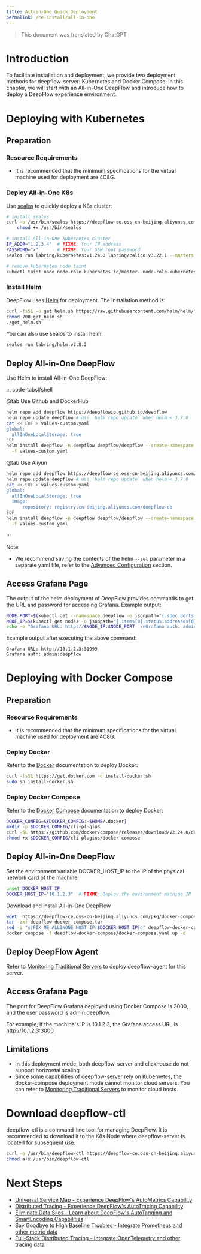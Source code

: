 ```yaml
---
title: All-in-One Quick Deployment
permalink: /ce-install/all-in-one
---
```


> This document was translated by ChatGPT

# Introduction

To facilitate installation and deployment, we provide two deployment methods for deepflow-server: Kubernetes and Docker Compose. In this chapter, we will start with an All-in-One DeepFlow and introduce how to deploy a DeepFlow experience environment.

# Deploying with Kubernetes

## Preparation

### Resource Requirements

- It is recommended that the minimum specifications for the virtual machine used for deployment are 4C8G.

### Deploy All-in-One K8s

Use [sealos](https://github.com/labring/sealos) to quickly deploy a K8s cluster:

```bash
# install sealos
curl -o /usr/bin/sealos https://deepflow-ce.oss-cn-beijing.aliyuncs.com/sealos/sealos && \
    chmod +x /usr/bin/sealos

# install All-in-One kubernetes cluster
IP_ADDR="1.2.3.4"  # FIXME: Your IP address
PASSWORD="x"       # FIXME: Your SSH root password
sealos run labring/kubernetes:v1.24.0 labring/calico:v3.22.1 --masters $IP_ADDR -p $PASSWORD

# remove kubernetes node taint
kubectl taint node node-role.kubernetes.io/master- node-role.kubernetes.io/control-plane- --all
```

### Install Helm

DeepFlow uses [Helm](https://helm.sh/) for deployment. The installation method is:

```bash
curl -fsSL -o get_helm.sh https://raw.githubusercontent.com/helm/helm/main/scripts/get-helm-3
chmod 700 get_helm.sh
./get_helm.sh
```

You can also use sealos to install helm:

```bash
sealos run labring/helm:v3.8.2
```

## Deploy All-in-One DeepFlow

Use Helm to install All-in-One DeepFlow:

::: code-tabs#shell

@tab Use Github and DockerHub

```bash
helm repo add deepflow https://deepflowio.github.io/deepflow
helm repo update deepflow # use `helm repo update` when helm < 3.7.0
cat << EOF > values-custom.yaml
global:
  allInOneLocalStorage: true
EOF
helm install deepflow -n deepflow deepflow/deepflow --create-namespace \
  -f values-custom.yaml
```

@tab Use Aliyun

```bash
helm repo add deepflow https://deepflow-ce.oss-cn-beijing.aliyuncs.com/chart/stable
helm repo update deepflow # use `helm repo update` when helm < 3.7.0
cat << EOF > values-custom.yaml
global:
  allInOneLocalStorage: true
  image:
      repository: registry.cn-beijing.aliyuncs.com/deepflow-ce
EOF
helm install deepflow -n deepflow deepflow/deepflow --create-namespace \
  -f values-custom.yaml
```

:::

Note:

- We recommend saving the contents of the helm `--set` parameter in a separate yaml file, refer to the [Advanced Configuration](../best-practice/server-advanced-config/) section.

## Access Grafana Page

The output of the helm deployment of DeepFlow provides commands to get the URL and password for accessing Grafana. Example output:

```bash
NODE_PORT=$(kubectl get --namespace deepflow -o jsonpath="{.spec.ports[0].nodePort}" services deepflow-grafana)
NODE_IP=$(kubectl get nodes -o jsonpath="{.items[0].status.addresses[0].address}")
echo -e "Grafana URL: http://$NODE_IP:$NODE_PORT  \nGrafana auth: admin:deepflow"
```

Example output after executing the above command:

```text
Grafana URL: http://10.1.2.3:31999
Grafana auth: admin:deepflow
```

# Deploying with Docker Compose

## Preparation

### Resource Requirements

- It is recommended that the minimum specifications for the virtual machine used for deployment are 4C8G.

### Deploy Docker

Refer to the [Docker](https://docs.docker.com/engine/install/) documentation to deploy Docker:

```bash
curl -fsSL https://get.docker.com -o install-docker.sh
sudo sh install-docker.sh
```

### Deploy Docker Compose

Refer to the [Docker Compose](https://docs.docker.com/compose/install/linux/#install-the-plugin-manually) documentation to deploy Docker:

```bash
DOCKER_CONFIG=${DOCKER_CONFIG:-$HOME/.docker}
mkdir -p $DOCKER_CONFIG/cli-plugins
curl -SL https://github.com/docker/compose/releases/download/v2.24.0/docker-compose-linux-x86_64 -o $DOCKER_CONFIG/cli-plugins/docker-compose
chmod +x $DOCKER_CONFIG/cli-plugins/docker-compose
```

## Deploy All-in-One DeepFlow

Set the environment variable DOCKER_HOST_IP to the IP of the physical network card of the machine

```bash
unset DOCKER_HOST_IP
DOCKER_HOST_IP="10.1.2.3"  # FIXME: Deploy the environment machine IP
```

Download and install All-in-One DeepFlow

```bash
wget  https://deepflow-ce.oss-cn-beijing.aliyuncs.com/pkg/docker-compose/latest/linux/deepflow-docker-compose.tar
tar -zxf deepflow-docker-compose.tar
sed -i "s|FIX_ME_ALLINONE_HOST_IP|$DOCKER_HOST_IP|g" deepflow-docker-compose/docker-compose.yaml
docker compose -f deepflow-docker-compose/docker-compose.yaml up -d
```

## Deploy DeepFlow Agent

Refer to [Monitoring Traditional Servers](./legacy-host) to deploy deepflow-agent for this server.

## Access Grafana Page

The port for DeepFlow Grafana deployed using Docker Compose is 3000, and the user password is admin:deepflow.

For example, if the machine's IP is 10.1.2.3, the Grafana access URL is http://10.1.2.3:3000

## Limitations

- In this deployment mode, both deepflow-server and clickhouse do not support horizontal scaling.
- Since some capabilities of deepflow-server rely on Kubernetes, the docker-compose deployment mode cannot monitor cloud servers. You can refer to [Monitoring Traditional Servers](./legacy-host) to monitor cloud hosts.

# Download deepflow-ctl

deepflow-ctl is a command-line tool for managing DeepFlow. It is recommended to download it to the K8s Node where deepflow-server is located for subsequent use:

```bash
curl -o /usr/bin/deepflow-ctl https://deepflow-ce.oss-cn-beijing.aliyuncs.com/bin/ctl/stable/linux/$(arch | sed 's|x86_64|amd64|' | sed 's|aarch64|arm64|')/deepflow-ctl
chmod a+x /usr/bin/deepflow-ctl
```

# Next Steps

- [Universal Service Map - Experience DeepFlow's AutoMetrics Capability](../features/universal-map/auto-metrics/)
- [Distributed Tracing - Experience DeepFlow's AutoTracing Capability](../features/distributed-tracing/auto-tracing/)
- [Eliminate Data Silos - Learn about DeepFlow's AutoTagging and SmartEncoding Capabilities](../features/auto-tagging/eliminate-data-silos/)
- [Say Goodbye to High Baseline Troubles - Integrate Prometheus and other metric data](../integration/input/metrics/metrics-auto-tagging/)
- [Full-Stack Distributed Tracing - Integrate OpenTelemetry and other tracing data](../integration/input/tracing/full-stack-distributed-tracing/)
